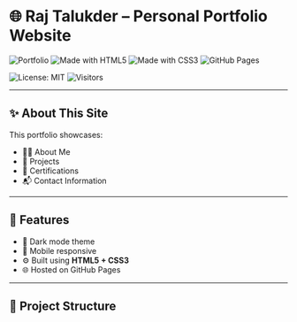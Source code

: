 # 🌐 Raj Talukder – Personal Portfolio Website

![Portfolio](https://img.shields.io/badge/Status-Live-brightgreen?style=flat-square)
![Made with HTML5](https://img.shields.io/badge/HTML5-E34F26?style=flat-square&logo=html5&logoColor=white)
![Made with CSS3](https://img.shields.io/badge/CSS3-1572B6?style=flat-square&logo=css3&logoColor=white)
![GitHub Pages](https://img.shields.io/badge/Hosted-GitHub_Pages-blueviolet?style=flat-square&logo=github)

![License: MIT](https://img.shields.io/badge/License-MIT-yellow.svg?style=flat-square)
![Visitors](https://visitor-badge.laobi.icu/badge?page_id=rajtalukder159.portfolio)

---

## ✨ About This Site

This portfolio showcases:
- 👨‍💻 About Me
- 💼 Projects
- 📜 Certifications
- 📬 Contact Information

---

## 🚀 Features

- 🌙 Dark mode theme
- 📱 Mobile responsive
- ⚙️ Built using **HTML5 + CSS3**
- 🌐 Hosted on GitHub Pages

---

## 📁 Project Structure

